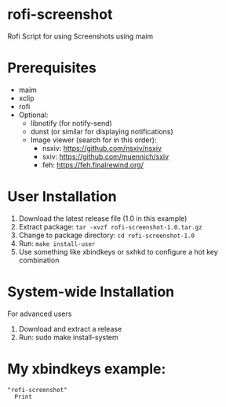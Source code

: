# rofi-screenshot
Rofi Script for using Screenshots using maim

# Prerequisites

* maim
* xclip
* rofi
* Optional:
    * libnotify (for notify-send)
    * dunst (or similar for displaying notifications)
    * Image viewer (search for in this order):
        * nsxiv: https://github.com/nsxiv/nsxiv
        * sxiv: https://github.com/muennich/sxiv
        * feh: https://feh.finalrewind.org/

# User Installation

1. Download the latest release file (1.0 in this example)
1. Extract package: `tar -xvzf rofi-screenshot-1.0.tar.gz`
1. Change to package directory: `cd rofi-screenshot-1.0`
1. Run: `make install-user`
1. Use something like xbindkeys or sxhkd to configure a hot key combination

# System-wide Installation

For advanced users

1. Download and extract a release
1. Run: sudo make install-system

# My xbindkeys example:
```
"rofi-screenshot"
  Print
```
